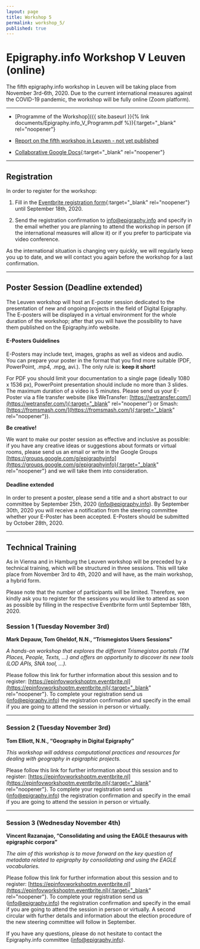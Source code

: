 ```yaml
---
layout: page
title: Workshop 5
permalink: workshop_5/
published: true
---
```




# Epigraphy.info Workshop V Leuven (online)

The fifth epigraphy.info workshop in Leuven will be taking place from November 3rd-6th, 2020. Due to the current international measures against the COVID-19 pandemic, the workshop will be fully online (Zoom platform).

---
* [Programme of the Workshop]({{ site.baseurl }}{% link documents/Epigraphy.info_V_Programm.pdf %}){:target="_blank" rel="noopener"}

* [Report on the fifth workshop in Leuven - not yet published]()

* [Collaborative Google Docs](https://docs.google.com/document/d/1hCOE6LyDkvVPon-LrhZP-ibvxUBq-jPnaJoLcCfbDCE/edit?usp=sharing){:target="_blank" rel="noopener"}

---


## Registration

In order to register for the workshop:

1. Fill in the [Eventbrite registration form](https://epigraphyinfov.eventbrite.nl){:target="_blank" rel="noopener"} until September 18th, 2020.

2. Send the registration confirmation to [info@epigraphy.info](mailto:info@epigraphy.info) and specify in the email whether you are planning to attend the workshop in person (if the international measures will allow it) or if you prefer to participate via video conference.

As the international situation is changing very quickly, we will regularly keep you up to date, and we will contact you again before the workshop for a last confirmation.

---

## Poster Session (Deadline extended)

The Leuven workshop will host an E-poster session dedicated to the presentation of new and ongoing projects in the field of Digital Epigraphy.
The E-posters will be displayed in a virtual environment for the whole duration of the workshop; after that you will have the possibility to have them published on the Epigraphy.info website.

#### E-Posters Guidelines

E-Posters may include text, images, graphs as well as videos and audio. You can prepare your poster in the format that you find more suitable (PDF, PowerPoint, .mp4, .mpg, avi.).
The only rule is: **keep it short!**

For PDF you should limit your documentation to a single page (ideally 1080 x 1536 px), PowerPoint presentation should include no more than 3 slides.
The maximum duration of a video is 5 minutes.
Please send us your E-Poster via a file transfer website (like WeTransfer: [https://wetransfer.com/](https://wetransfer.com/){:target="_blank" rel="noopener"} or Smash: [https://fromsmash.com/](https://fromsmash.com/){:target="_blank" rel="noopener"}).

**Be creative!**

We want to make our poster session as effective and inclusive as possible: if you have any creative ideas or suggestions about formats or virtual rooms, please send us an email or write in the Google Groups [https://groups.google.com/g/epigraphyinfo](https://groups.google.com/g/epigraphyinfo){:target="_blank" rel="noopener"} and we will take them into consideration.

#### Deadline extended

In order to present a poster, please send a title and a short abstract to our committee by September 25th, 2020 ([info@epigraphy.info](mailto:info@epigraphy.info)). By September 30th, 2020 you will receive a notification from the steering committee whether your E-Poster has been accepted. E-Posters should be submitted by October 28th, 2020.

---

## Technical Training

As in Vienna and in Hamburg the Leuven workshop will be preceded by a technical training, which will be structured in three sessions. This will take place from November 3rd to 4th, 2020 and will have, as the main workshop, a hybrid form.

Please note that the number of participants will be limited. Therefore, we kindly ask you to register for the sessions you would like to attend as soon as possible by filling in the respective Eventbrite form until September 18th, 2020.

### Session 1 (Tuesday November 3rd)

**Mark Depauw, Tom Gheldof, N.N., “Trismegistos Users Sessions”**

*A hands-on workshop that explores the different Trismegistos portals (TM Places, People, Texts, …) and offers an opportunity to discover its new tools (LOD APIs, SNA tool, …).*

Please follow this link for further information about this session and to register: [https://epinfovworkshoptm.eventbrite.nl](https://epinfovworkshoptm.eventbrite.nl){:target="_blank" rel="noopener"}.
To complete your registration send us ([info@epigraphy.info](mailto:info@epigraphy.info)) the registration confirmation and specify in the email if you are going to attend the session in person or virtually.

---

### Session 2 (Tuesday November 3rd)

**Tom Elliott, N.N., “Geography in Digital Epigraphy”**

*This workshop will address computational practices and resources for dealing with geography in epigraphic projects.*

Please follow this link for further information about this session and to register: [https://epinfovworkshoptm.eventbrite.nl](https://epinfovworkshoptm.eventbrite.nl){:target="_blank" rel="noopener"}.
To complete your registration send us ([info@epigraphy.info](mailto:info@epigraphy.info)) the registration confirmation and specify in the email if you are going to attend the session in person or virtually.

---

### Session 3 (Wednesday November 4th)

**Vincent Razanajao, “Consolidating and using the EAGLE thesaurus with epigraphic corpora”**

*The aim of this workshop is to move forward on the key question of metadata related to epigraphy by consolidating and using the EAGLE vocabularies.*

Please follow this link for further information about this session and to register: [https://epinfovworkshoptm.eventbrite.nl](https://epinfovworkshoptm.eventbrite.nl){:target="_blank" rel="noopener"}.
To complete your registration send us ([info@epigraphy.info](mailto:info@epigraphy.info)) the registration confirmation and specify in the email if you are going to attend the session in person or virtually.
A second circular with further details and information about the election procedure of the new steering committee will follow in September.

If you have any questions, please do not hesitate to contact the Epigraphy.info committee ([info@epigraphy.info](mailto:info@epigraphy.info)).
